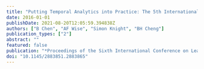 ```yaml
---
title: "Putting Temporal Analytics into Practice: The 5th International Workshop on Temporality in Learning Data"
date: 2016-01-01
publishDate: 2021-08-20T12:05:59.394838Z
authors: ["B Chen", "AF Wise", "Simon Knight", "BH Cheng"]
publication_types: ["2"]
abstract: ""
featured: false
publication: "*Proceedings of the Sixth International Conference on Learning Analytics łdots*"
doi: "10.1145/2883851.2883865"
---
```


